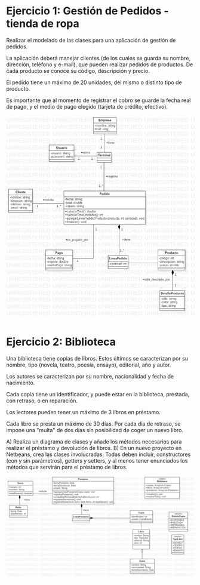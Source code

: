 # Ejercicio 1: Gestión de Pedidos - tienda de ropa
Realizar el modelado de las clases para una aplicación de gestión de pedidos.

La aplicación deberá manejar clientes (de los cuales se guarda su nombre, dirección, teléfono y e-mail), que pueden realizar pedidos de productos. De cada producto se conoce su código, descripción y precio.

El pedido tiene un máximo de 20 unidades, del mismo o distinto tipo de producto. 

Es importante que al momento de registrar el cobro se guarde la fecha real de pago, y el medio de pago elegido (tarjeta de crédito, efectivo).

![Diagrama de Clases](https://github.com/gabrielpaz7/java-room-04-2019/blob/master/diagrama_clases.jpg)


# Ejercicio 2: Biblioteca
Una biblioteca tiene copias de libros. Estos últimos se caracterizan por su nombre, tipo (novela, teatro, poesía, ensayo), editorial, año y autor.

Los autores se caracterizan por su nombre, nacionalidad y fecha de nacimiento.

Cada copia tiene un identificador, y puede estar en la biblioteca, prestada, con retraso, o en reparación.

Los lectores pueden tener un máximo de 3 libros en préstamo.

Cada libro se presta un máximo de 30 días. Por cada día de retraso, se impone una "multa" de dos días sin posibilidad de coger un nuevo libro.

A) Realiza un diagrama de clases y añade los métodos necesarios para realizar el préstamo y devolución de libros.
B) En un nuevo proyecto en Netbeans, crea las clases involucradas. Todas deben incluir, constructores (con y sin parámetros), getters y setters, y al menos tener enunciados los métodos que servirán para el préstamo de libros.

![Diagrama de Clases](https://github.com/gabrielpaz7/java-room-04-2019/blob/master/Biblioteca.png)
